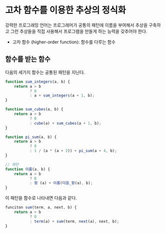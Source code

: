 # 고차 함수를 이용한 추상의 정식화
강력한 프로그래밍 언어는 프로그래머가 공통의 패턴에 이름을 부여해서 추상을 구축하고 그런 추상들을 직접 사용해서 프로그램을 만들게 하는 능력을 갖추어야 한다.
- 고차 함수 (higher-order function): 함수를 다루는 함수

## 함수를 받는 함수
다음의 세가지 함수는 공통된 패턴을 지닌다.

```javascript
function sum_integers(a, b) {
    return a > b
           ? 0
           : a + sum_integers(a + 1, b);
}

function sum_cubes(a, b) {
    return a > b
           ? 0
           : cube(a) + sum_cubes(a + 1, b);           
}

function pi_sum(a, b) {
    return a > b
           ? 0
           : 1 / (a * (a + 2)) + pi_sum(a + 4, b);
}

// 패턴
function 이름(a, b) {
    return a > b
           ? 0
           : 항 (a) + 이름(다음_항(a), b);
}
```

이 패턴을 함수로 나타내면 다음과 같다.

```javascript
funciton sum(term, a, next, b) {
    return a > b
           ? 0
           : term(a) + sum(term, next(a), next, b);
}
```